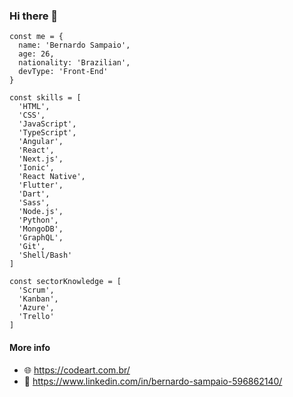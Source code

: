 ### Hi there 👋

```
const me = {
  name: 'Bernardo Sampaio',
  age: 26,
  nationality: 'Brazilian',
  devType: 'Front-End'
}

const skills = [
  'HTML',
  'CSS',
  'JavaScript',
  'TypeScript',
  'Angular',
  'React',
  'Next.js',
  'Ionic',
  'React Native',
  'Flutter',
  'Dart',
  'Sass',
  'Node.js',
  'Python',
  'MongoDB',
  'GraphQL',
  'Git',
  'Shell/Bash'
]

const sectorKnowledge = [
  'Scrum',
  'Kanban',
  'Azure',
  'Trello'
]
```

#### More info
- 🌐 https://codeart.com.br/
- 🔗 https://www.linkedin.com/in/bernardo-sampaio-596862140/
